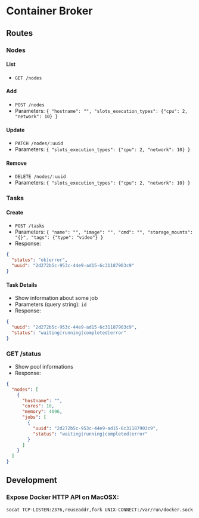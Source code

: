 # Container Broker

## Routes

### Nodes

#### List
  - `GET /nodes`

#### Add
  - `POST /nodes`
  - Parameters: `{ "hostname": "", "slots_execution_types": {"cpu": 2, "network": 10} }`

#### Update
  - `PATCH /nodes/:uuid`
  - Parameters: `{ "slots_execution_types": {"cpu": 2, "network": 10} }`

#### Remove
  - `DELETE /nodes/:uuid`
  - Parameters: `{ "slots_execution_types": {"cpu": 2, "network": 10} }`

### Tasks

#### Create
  - `POST /tasks`
  - Parameters: `{ "name": "", "image": "", "cmd": "", "storage_mounts": "{}", "tags": {"type": "video"} }`
  - Response:
  ```json
  {
    "status": "ok|error",
    "uuid": "2d272b5c-953c-44e9-ad15-6c31187903c9"
  }
  ```

#### Task Details
  - Show information about some job
  - Parameters (query string): `id`
  - Response:
  ```json
  {
    "uuid": "2d272b5c-953c-44e9-ad15-6c31187903c9",
    "status": "waiting|running|completed|error"
  }
  ```

### GET /status
  - Show pool informations
  - Response:
  ```json
  {
    "nodes": [
      {
        "hostname": "",
        "cores": 10,
        "memory": 4096,
        "jobs": [
          {
            "uuid": "2d272b5c-953c-44e9-ad15-6c31187903c9",
            "status": "waiting|running|completed|error"
          }
        ]
      }
    ]
  }
  ```

## Development

### Expose Docker HTTP API on MacOSX:
```shell
socat TCP-LISTEN:2376,reuseaddr,fork UNIX-CONNECT:/var/run/docker.sock
```
